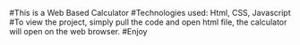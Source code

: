#This is a Web Based Calculator
#Technologies used: Html, CSS, Javascript
#To view the project, simply pull the code and open html file, the calculator will open on the web browser.
#Enjoy
